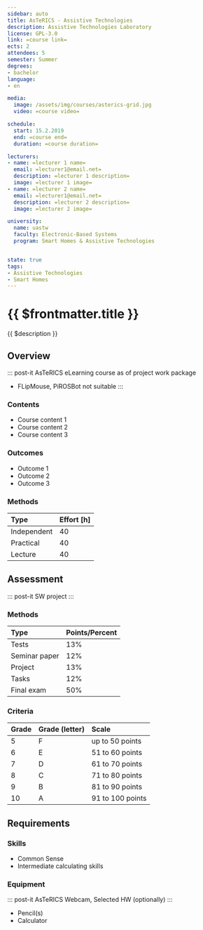 ```yaml
---
sidebar: auto
title: AsTeRICS - Assistive Technologies
description: Assistive Technologies Laboratory
license: GPL-3.0
link: =course link=
ects: 2
attendees: 5
semester: Summer
degrees:
- bachelor
language: 
- en

media:
  image: /assets/img/courses/asterics-grid.jpg
  video: =course video=

schedule:
  start: 15.2.2019
  end: =course end=
  duration: =course duration=

lecturers:
- name: =lecturer 1 name=
  email: =lecturer1@email.net=
  description: =lecturer 1 description=
  image: =lecturer 1 image=
- name: =lecturer 2 name=
  email: =lecturer1@email.net=
  description: =lecturer 2 description=
  image: =lecturer 2 image=

university:
  name: uastw
  faculty: Electronic-Based Systems
  program: Smart Homes & Assistive Technologies


state: true
tags:
- Assistive Technologies
- Smart Homes
---
```


# {{ $frontmatter.title }}

{{ $description }}

## Overview

::: post-it
AsTeRICS eLearning course as of project work package
- FLipMouse, PiROSBot not suitable
:::

### Contents

* Course content 1
* Course content 2
* Course content 3

### Outcomes

* Outcome 1
* Outcome 2
* Outcome 3

### Methods

| Type        | Effort \[h\] |
| :---------- | :----------- |
| Independent | 40           |
| Practical   | 40           |
| Lecture     | 40           |

## Assessment

::: post-it
SW project
:::

### Methods

| Type          | Points/Percent |
| :------------ | :------------- |
| Tests         | 13%            |
| Seminar paper | 12%            |
| Project       | 13%            |
| Tasks         | 12%            |
| Final exam    | 50%            |

### Criteria

| Grade | Grade (letter) | Scale            |
| :---- | :------------- | :--------------- |
| 5     | F              | up to 50 points  |
| 6     | E              | 51 to 60 points  |
| 7     | D              | 61 to 70 points  |
| 8     | C              | 71 to 80 points  |
| 9     | B              | 81 to 90 points  |
| 10    | A              | 91 to 100 points |

## Requirements

### Skills

* Common Sense
* Intermediate calculating skills

### Equipment

::: post-it
AsTeRICS
Webcam, Selected HW (optionally)
:::

* Pencil(s)
* Calculator
